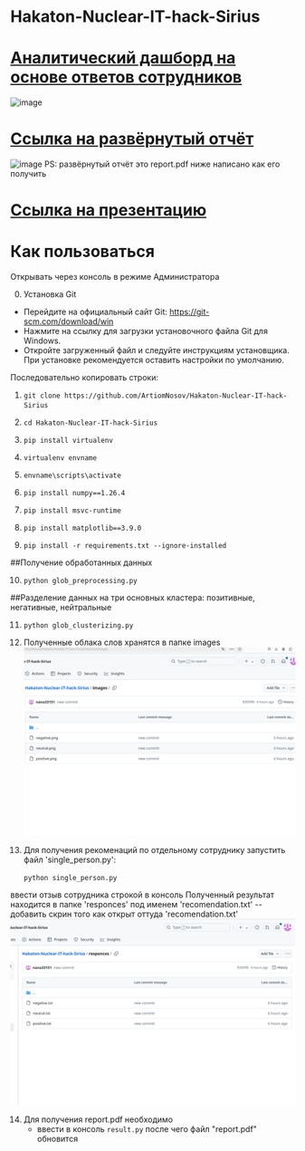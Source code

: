 # Hakaton-Nuclear-IT-hack-Sirius
# [Аналитический дашборд на основе ответов сотрудников](https://datalens.yandex/u5r6316442j6h)
![image](https://github.com/user-attachments/assets/813efad9-d424-4915-b0a4-3e960f210947)
# [Ссылка на развёрнутый отчёт](https://disk.yandex.ru/i/3mXH5qQ0W0Agcw)
![image](https://github.com/user-attachments/assets/19885956-abf8-43dc-8f45-e8efc972c3ba)
PS: развёрнутый отчёт это report.pdf ниже написано как его получить
# [Ссылка на презентацию](https://disk.yandex.ru/i/W_1JKQPiAnZ-qQ)
# Как пользоваться
Открывать через консоль в режиме Администратора

0. Установка Git
- Перейдите на официальный сайт Git: https://git-scm.com/download/win
- Нажмите на ссылку для загрузки установочного файла Git для Windows.
- Откройте загруженный файл и следуйте инструкциям установщика. При установке рекомендуется оставить настройки по умолчанию.

Последовательно копировать строки:

1. ```git clone https://github.com/ArtiomNosov/Hakaton-Nuclear-IT-hack-Sirius```

2. ```cd Hakaton-Nuclear-IT-hack-Sirius```

3. ```pip install virtualenv```

4. ```virtualenv envname```

5. ```envname\scripts\activate```

6. ```pip install numpy==1.26.4```

7. ```pip install msvc-runtime```
   
8. ```pip install matplotlib==3.9.0```

9. ```pip install -r requirements.txt --ignore-installed```

##Получение обработанных данных

10. ```python glob_preprocessing.py```

##Разделение данных на три основных кластера: позитивные, негативные, нейтральные

11. ```python glob_clusterizing.py```

12. Полученные облака слов хранятся в папке images 
![image](https://github.com/nana33151/attachements/raw/main/image.png)
13. Для получения рекоменаций по отдельному сотруднику запустить файл 'single_person.py':

    ```python single_person.py```

   ввести отзыв сотрудника строкой в консоль
   Полученный результат находится в папке 'responces' под именем 'recomendation.txt' -- добавить скрин того как открыт оттуда 'recomendation.txt'
 ![image](https://github.com/nana33151/attachements/raw/main/responce.png)  

14. Для получения report.pdf необходимо
    - ввести в консоль ```result.py``` после чего файл "report.pdf" обновится
